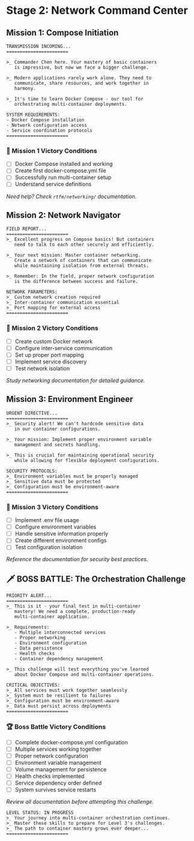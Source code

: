 # Stage 2: Network Command Center

## Mission 1: Compose Initiation

```plaintext
TRANSMISSION INCOMING...
=======================

>_ Commander Chen here. Your mastery of basic containers
   is impressive, but now we face a bigger challenge.

>_ Modern applications rarely work alone. They need to
   communicate, share resources, and work together in
   harmony.

>_ It's time to learn Docker Compose - our tool for
   orchestrating multi-container deployments.

SYSTEM REQUIREMENTS:
- Docker Compose installation
- Network configuration access
- Service coordination protocols
=======================
```

### 🎯 Mission 1 Victory Conditions

- [ ] Docker Compose installed and working
- [ ] Create first docker-compose.yml file
- [ ] Successfully run multi-container setup
- [ ] Understand service definitions

*Need help? Check `rtfm/networking/` documentation.*

## Mission 2: Network Navigator

```plaintext
FIELD REPORT...
=======================
>_ Excellent progress on Compose basics! But containers
   need to talk to each other securely and efficiently.

>_ Your next mission: Master container networking.
   Create a network of containers that can communicate
   while maintaining isolation from external threats.

>_ Remember: In the field, proper network configuration
   is the difference between success and failure.

NETWORK PARAMETERS:
>_ Custom network creation required
>_ Inter-container communication essential
>_ Port mapping for external access
=======================
```

### 🎯 Mission 2 Victory Conditions

- [ ] Create custom Docker network
- [ ] Configure inter-service communication
- [ ] Set up proper port mapping
- [ ] Implement service discovery
- [ ] Test network isolation

*Study networking documentation for detailed guidance.*

## Mission 3: Environment Engineer

```plaintext
URGENT DIRECTIVE...
=======================
>_ Security alert! We can't hardcode sensitive data
   in our container configurations.

>_ Your mission: Implement proper environment variable
   management and secrets handling.

>_ This is crucial for maintaining operational security
   while allowing for flexible deployment configurations.

SECURITY PROTOCOLS:
>_ Environment variables must be properly managed
>_ Sensitive data must be protected
>_ Configuration must be environment-aware
=======================
```

### 🎯 Mission 3 Victory Conditions

- [ ] Implement .env file usage
- [ ] Configure environment variables
- [ ] Handle sensitive information properly
- [ ] Create different environment configs
- [ ] Test configuration isolation

*Reference the documentation for security best practices.*

## 🗡️ BOSS BATTLE: The Orchestration Challenge

```plaintext
PRIORITY ALERT...
=======================
>_ This is it - your final test in multi-container
   mastery! We need a complete, production-ready
   multi-container application.

>_ Requirements:
   - Multiple interconnected services
   - Proper networking
   - Environment configuration
   - Data persistence
   - Health checks
   - Container dependency management

>_ This challenge will test everything you've learned
   about Docker Compose and multi-container operations.

CRITICAL OBJECTIVES:
>_ All services must work together seamlessly
>_ System must be resilient to failures
>_ Configuration must be environment-aware
>_ Data must persist across deployments
=======================
```

### 🏆 Boss Battle Victory Conditions

- [ ] Complete docker-compose.yml configuration
- [ ] Multiple services working together
- [ ] Proper network configuration
- [ ] Environment variable management
- [ ] Volume management for persistence
- [ ] Health checks implemented
- [ ] Service dependency order defined
- [ ] System survives service restarts

*Review all documentation before attempting this challenge.*

```plaintext
LEVEL STATUS: IN PROGRESS
>_ Your journey into multi-container orchestration continues.
>_ Master these skills to prepare for Level 3's challenges.
>_ The path to container mastery grows ever deeper...
=======================
